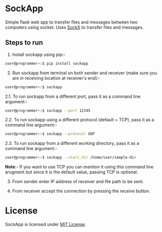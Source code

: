 # SockApp

Simple flask web app to transfer files and messages between two computers using socket. Uses <a href="https://github.com/pulse-net/sockx.git">SockX</a> to transfer files and messages.

## Steps to run

1. Install sockapp using pip:-

```bash
user@programmer~:$ pip install sockapp
```

2. Run sockapp from terminal on both sender and receiver (make sure you are in receiving location at receiver's end):-

```bash
user@programmer~:$ sockapp
```

2.1. To run sockapp from a different port, pass it as a command line argument:-

```bash
user@programmer~:$ sockapp --port 12345
```

2.2. To run sockapp using a different protocol (default = TCP), pass it as a command line argument:-

```bash
user@programmer~:$ sockapp --protocol UDP
```

2.3. To run sockapp from a different working directory, pass it as a command line argument:-

```bash
user@programmer~:$ sockapp --start_dir /home/user/sample-dir
```

**Note**:- If you want to  use TCP you can mention it using this command line arugment but since it is the default value, passing TCP is optional.

3. From sender enter IP address of receiver and file path to be sent.

4. From receiver accept the connection by pressing the receive button.

# License

SockApp is licensed under <a href="https://github.com/pulse-net/sockapp/blob/master/LICENSE">MIT License</a>.